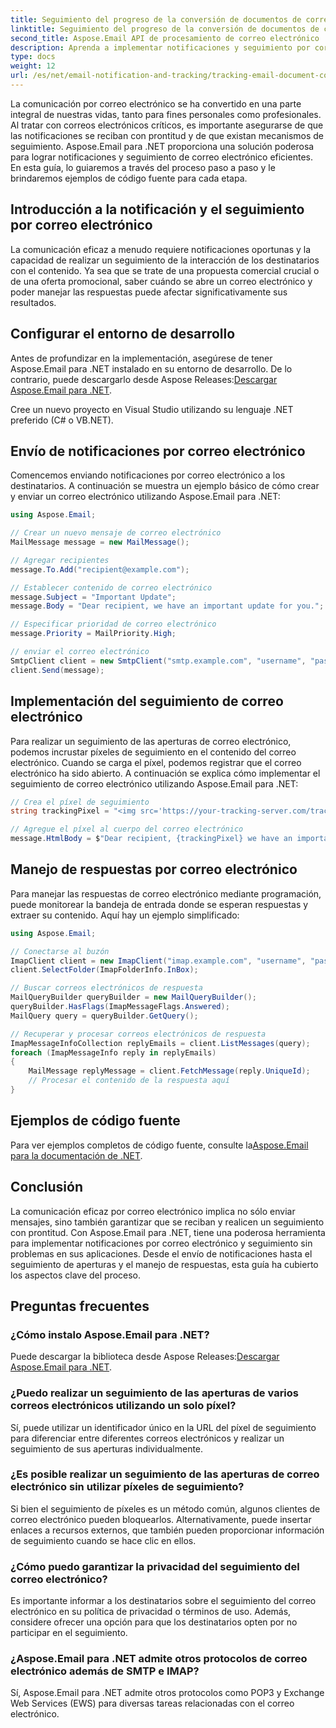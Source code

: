 ```yaml
---
title: Seguimiento del progreso de la conversión de documentos de correo electrónico con código C#
linktitle: Seguimiento del progreso de la conversión de documentos de correo electrónico con código C#
second_title: Aspose.Email API de procesamiento de correo electrónico .NET
description: Aprenda a implementar notificaciones y seguimiento por correo electrónico utilizando Aspose.Email para .NET. Guía paso a paso con ejemplos de código. ¡Mejore su comunicación por correo electrónico hoy!
type: docs
weight: 12
url: /es/net/email-notification-and-tracking/tracking-email-document-conversion-progress-with-csharp-code/
---
```


La comunicación por correo electrónico se ha convertido en una parte integral de nuestras vidas, tanto para fines personales como profesionales. Al tratar con correos electrónicos críticos, es importante asegurarse de que las notificaciones se reciban con prontitud y de que existan mecanismos de seguimiento. Aspose.Email para .NET proporciona una solución poderosa para lograr notificaciones y seguimiento de correo electrónico eficientes. En esta guía, lo guiaremos a través del proceso paso a paso y le brindaremos ejemplos de código fuente para cada etapa.

## Introducción a la notificación y el seguimiento por correo electrónico

La comunicación eficaz a menudo requiere notificaciones oportunas y la capacidad de realizar un seguimiento de la interacción de los destinatarios con el contenido. Ya sea que se trate de una propuesta comercial crucial o de una oferta promocional, saber cuándo se abre un correo electrónico y poder manejar las respuestas puede afectar significativamente sus resultados.

## Configurar el entorno de desarrollo

Antes de profundizar en la implementación, asegúrese de tener Aspose.Email para .NET instalado en su entorno de desarrollo. De lo contrario, puede descargarlo desde Aspose Releases:[Descargar Aspose.Email para .NET](https://releases.aspose.com/email/net).

Cree un nuevo proyecto en Visual Studio utilizando su lenguaje .NET preferido (C# o VB.NET).

## Envío de notificaciones por correo electrónico

Comencemos enviando notificaciones por correo electrónico a los destinatarios. A continuación se muestra un ejemplo básico de cómo crear y enviar un correo electrónico utilizando Aspose.Email para .NET:

```csharp
using Aspose.Email;

// Crear un nuevo mensaje de correo electrónico
MailMessage message = new MailMessage();

// Agregar recipientes
message.To.Add("recipient@example.com");

// Establecer contenido de correo electrónico
message.Subject = "Important Update";
message.Body = "Dear recipient, we have an important update for you.";

// Especificar prioridad de correo electrónico
message.Priority = MailPriority.High;

// enviar el correo electrónico
SmtpClient client = new SmtpClient("smtp.example.com", "username", "password");
client.Send(message);
```

## Implementación del seguimiento de correo electrónico

Para realizar un seguimiento de las aperturas de correo electrónico, podemos incrustar píxeles de seguimiento en el contenido del correo electrónico. Cuando se carga el píxel, podemos registrar que el correo electrónico ha sido abierto. A continuación se explica cómo implementar el seguimiento de correo electrónico utilizando Aspose.Email para .NET:

```csharp
// Crea el píxel de seguimiento
string trackingPixel = "<img src='https://your-tracking-server.com/track?id=123456' alt='' width='1' height='1' />";

// Agregue el píxel al cuerpo del correo electrónico
message.HtmlBody = $"Dear recipient, {trackingPixel} we have an important update for you.";
```

## Manejo de respuestas por correo electrónico

Para manejar las respuestas de correo electrónico mediante programación, puede monitorear la bandeja de entrada donde se esperan respuestas y extraer su contenido. Aquí hay un ejemplo simplificado:

```csharp
using Aspose.Email;

// Conectarse al buzón
ImapClient client = new ImapClient("imap.example.com", "username", "password");
client.SelectFolder(ImapFolderInfo.InBox);

// Buscar correos electrónicos de respuesta
MailQueryBuilder queryBuilder = new MailQueryBuilder();
queryBuilder.HasFlags(ImapMessageFlags.Answered);
MailQuery query = queryBuilder.GetQuery();

// Recuperar y procesar correos electrónicos de respuesta
ImapMessageInfoCollection replyEmails = client.ListMessages(query);
foreach (ImapMessageInfo reply in replyEmails)
{
    MailMessage replyMessage = client.FetchMessage(reply.UniqueId);
    // Procesar el contenido de la respuesta aquí
}
```

## Ejemplos de código fuente

 Para ver ejemplos completos de código fuente, consulte la[Aspose.Email para la documentación de .NET](https://reference.aspose.com/email/net).

## Conclusión

La comunicación eficaz por correo electrónico implica no sólo enviar mensajes, sino también garantizar que se reciban y realicen un seguimiento con prontitud. Con Aspose.Email para .NET, tiene una poderosa herramienta para implementar notificaciones por correo electrónico y seguimiento sin problemas en sus aplicaciones. Desde el envío de notificaciones hasta el seguimiento de aperturas y el manejo de respuestas, esta guía ha cubierto los aspectos clave del proceso.

## Preguntas frecuentes

### ¿Cómo instalo Aspose.Email para .NET?
 Puede descargar la biblioteca desde Aspose Releases:[Descargar Aspose.Email para .NET](https://releases.aspose.com/email/net).

### ¿Puedo realizar un seguimiento de las aperturas de varios correos electrónicos utilizando un solo píxel?
Sí, puede utilizar un identificador único en la URL del píxel de seguimiento para diferenciar entre diferentes correos electrónicos y realizar un seguimiento de sus aperturas individualmente.

### ¿Es posible realizar un seguimiento de las aperturas de correo electrónico sin utilizar píxeles de seguimiento?
Si bien el seguimiento de píxeles es un método común, algunos clientes de correo electrónico pueden bloquearlos. Alternativamente, puede insertar enlaces a recursos externos, que también pueden proporcionar información de seguimiento cuando se hace clic en ellos.

### ¿Cómo puedo garantizar la privacidad del seguimiento del correo electrónico?
Es importante informar a los destinatarios sobre el seguimiento del correo electrónico en su política de privacidad o términos de uso. Además, considere ofrecer una opción para que los destinatarios opten por no participar en el seguimiento.

### ¿Aspose.Email para .NET admite otros protocolos de correo electrónico además de SMTP e IMAP?
Sí, Aspose.Email para .NET admite otros protocolos como POP3 y Exchange Web Services (EWS) para diversas tareas relacionadas con el correo electrónico.